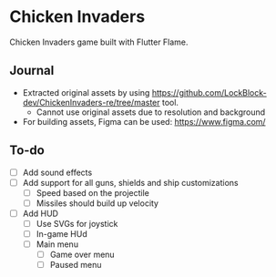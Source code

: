 # Chicken Invaders

Chicken Invaders game built with Flutter Flame.

## Journal

- Extracted original assets by using https://github.com/LockBlock-dev/ChickenInvaders-re/tree/master tool.
  - Cannot use original assets due to resolution and background
- For building assets, Figma can be used: https://www.figma.com/

## To-do

- [ ] Add sound effects
- [ ] Add support for all guns, shields and ship customizations
  - [ ] Speed based on the projectile
  - [ ] Missiles should build up velocity
- [ ] Add HUD
  - [ ] Use SVGs for joystick 
  - [ ] In-game HUd
  - [ ] Main menu
    - [ ] Game over menu
    - [ ] Paused menu
